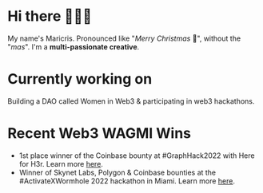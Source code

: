 # Hi there 🙋🏻‍♀️

My name's Maricris. Pronounced like "*Merry Christmas* 🎄", without the "*mas*". I'm a **multi-passionate creative**.

# Currently working on
Building a DAO called Women in Web3 & participating in web3 hackathons.

# Recent Web3 WAGMI Wins
- 1st place winner of the Coinbase bounty at #GraphHack2022 with Here for H3r. Learn more [here](https://devpost.com/software/here-for-h3r?ref_content=user-portfolio&ref_feature=in_progress).
- Winner of Skynet Labs, Polygon & Coinbase bounties at the #ActivateXWormhole 2022 hackathon in Miami. Learn more [here](https://twitter.com/seemcat/status/1528475939331461120?s=20&t=9a6Br6EOIOopzpFRP2gA4A).
